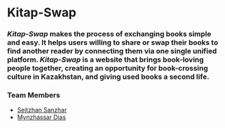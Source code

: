 # Kitap-Swap



### *Kitap-Swap* makes the process of exchanging books simple and easy. It helps users willing to share or swap their books to find another reader by connecting them via one single unified platform. *Kitap-Swap* is a website that brings book-loving people together, creating an opportunity for book-crossing culture in Kazakhstan, and giving used books a second life.

### Team Members
* [Seitzhan Sanzhar](https://github.com/SeitzhanSanzhar)
* [Mynzhassar Dias](https://github.com/Mynzhassar/webdev2019)
